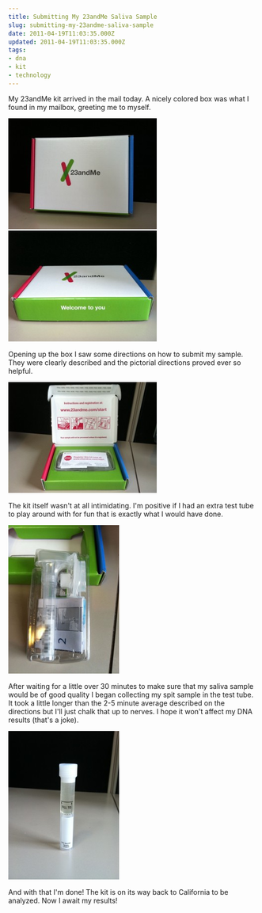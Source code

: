 ```yaml
---
title: Submitting My 23andMe Saliva Sample
slug: submitting-my-23andme-saliva-sample
date: 2011-04-19T11:03:35.000Z
updated: 2011-04-19T11:03:35.000Z
tags:
- dna
- kit
- technology
---
```


My 23andMe kit arrived in the mail today.  A nicely colored box was what I found in my mailbox, greeting me to myself.

<a rel="attachment wp-att-1326" href="http://blog.harrywolff.com/?attachment_id=1326"><img class="aligncenter size-medium wp-image-1326" title="23andme01" src="/images/posts/2011/04/23andme01-300x224.jpg" alt="" width="300" height="224" /></a>
<a href="http://blog.harrywolff.com/?attachment_id=1325" rel="attachment wp-att-1325"><img src="/images/posts/2011/04/23andme02-300x224.jpg" alt="" title="23andme02" width="300" height="224" class="aligncenter size-medium wp-image-1325" /></a>


Opening up the box I saw some directions on how to submit my sample.  They were clearly described and the pictorial directions proved ever so helpful.

<a href="http://blog.harrywolff.com/?attachment_id=1324" rel="attachment wp-att-1324"><img src="/images/posts/2011/04/23andme03-opened-300x224.jpg" alt="" title="23andme03 - opened" width="300" height="224" class="aligncenter size-medium wp-image-1324" /></a>

The kit itself wasn't at all intimidating.  I'm positive if I had an extra test tube to play around with for fun that is exactly what I would have done.

<a href="http://blog.harrywolff.com/?attachment_id=1323" rel="attachment wp-att-1323"><img src="/images/posts/2011/04/23andme04-opened-224x300.jpg" alt="" title="23andme04 - opened" width="224" height="300" class="aligncenter size-medium wp-image-1323" /></a>

After waiting for a little over 30 minutes to make sure that my saliva sample would be of good quality I began collecting my spit sample in the test tube.  It took a little longer than the 2-5 minute average described on the directions but I'll just chalk that up to nerves.  I hope it won't affect my DNA results (that's a joke).

<a href="http://blog.harrywolff.com/?attachment_id=1322" rel="attachment wp-att-1322"><img src="/images/posts/2011/04/23andme05-ready-to-send-e1303225341728-224x300.jpg" alt="" title="23andme05 - ready to send" width="224" height="300" class="aligncenter size-medium wp-image-1322" /></a>

And with that I'm done!  The kit is on its way back to California to be analyzed.  Now I await my results!

